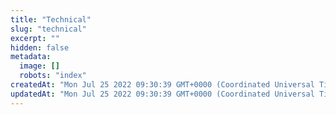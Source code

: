 ```yaml
---
title: "Technical"
slug: "technical"
excerpt: ""
hidden: false
metadata: 
  image: []
  robots: "index"
createdAt: "Mon Jul 25 2022 09:30:39 GMT+0000 (Coordinated Universal Time)"
updatedAt: "Mon Jul 25 2022 09:30:39 GMT+0000 (Coordinated Universal Time)"
---
```

